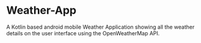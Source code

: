 # Weather-App
A Kotlin based android mobile Weather Application showing all the weather details on the user interface using the OpenWeatherMap API.
